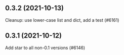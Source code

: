 ## 0.3.2 (2021-10-13)

Cleanup: use lower-case list and dict, add a test (#6161)

## 0.3.1 (2021-10-12)

Add star to all non-0.1 versions (#6146)

